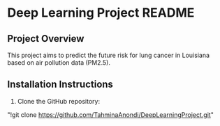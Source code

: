 # Deep Learning Project README

## Project Overview
This project aims to predict the future risk for lung cancer in Louisiana based on air pollution data (PM2.5).

## Installation Instructions
1. Clone the GitHub repository:
   
"!git clone https://github.com/TahminaAnondi/DeepLearningProject.git"
